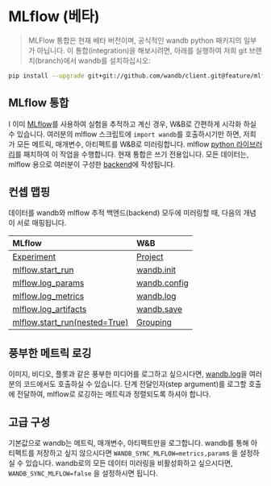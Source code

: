 # MLflow \(베타\)

> MLFlow 통합은 현재 베타 버전이며, 공식적인 wandb python 패키지의 일부가 아닙니다. 이 통합\(integration\)을 해보시려면, 아래를 실행하여 저희 git 브랜치\(branch\)에서 wandb를 설치하십시오:

```bash
pip install --upgrade git+git://github.com/wandb/client.git@feature/mlflow#egg=wandb
```

##  **MLflow 통합**

I 이미 [MLflow](https://www.mlflow.org/docs/latest/tracking.html)를 사용하여 실험을 추적하고 계신 경우, W&B로 간편하게 시각화 하실 수 있습니다. 여러분의 mlflow 스크립트에 `import wandb`를 호출하시기만 하면, 저희가 모든 메트릭, 매개변수, 아티펙트를 W&B로 미러링합니다. mlflow [python 라이브러리](https://github.com/mlflow/mlflow)를 패치하여 이 작업을 수행합니다. 현재 통합은 쓰기 전용입니다. 모든 데이터는, mlflow 용으로 여러분이 구성한 [backend](https://www.mlflow.org/docs/latest/tracking.html#where-runs-are-recorded)에 작성됩니다.

##  **컨셉 맵핑**

데이터를 wandb와 mlflow 추적 백엔드\(backend\) 모두에 미러링할 때, 다음의 개념이 서로 매핑됩니다.

| MLflow | W&B |
| :--- | :--- |
| [Experiment](https://www.mlflow.org/docs/latest/tracking.html#organizing-runs-in-experiments) | [Project](../app/pages/project-page.md) |
| [mlflow.start\_run](https://www.mlflow.org/docs/latest/python_api/mlflow.html#mlflow.start_run) | [wandb.init](https://docs.wandb.ai/v/ko/library/init) |
| [mlflow.log\_params](https://www.mlflow.org/docs/latest/python_api/mlflow.html#mlflow.log_param) | [wandb.config](https://docs.wandb.ai/v/ko/library/config) |
| [mlflow.log\_metrics](https://www.mlflow.org/docs/latest/python_api/mlflow.html#mlflow.log_metric) | [wandb.log](../library/log.md) |
| [mlflow.log\_artifacts](https://www.mlflow.org/docs/latest/python_api/mlflow.html#mlflow.log_artifact) | [wandb.save](../library/save.md) |
| [mlflow.start\_run\(nested=True\)](https://mlflow.org/docs/latest/python_api/mlflow.html#mlflow.start_run) | [Grouping](../library/grouping.md) |

##  **풍부한 메트릭 로깅**

이미지, 비디오, 플롯과 같은 풍부한 미디어를 로그하고 싶으시다면, [wandb.log](https://docs.wandb.ai/v/ko/library/log)을 여러분의 코드에서도 호출하실 수 있습니다. 단계 전달인자\(step argument\)를 로그할 호출에 전달하여, mlflow로 로깅하는 메트릭과 정렬되도록 하셔야 합니다.

##  **고급 구성**

  기본값으로 wandb는 메트릭, 매개변수, 아티펙트만을 로그합니다. wandb를 통해 아티펙트를 저장하고 싶지 않으시다면 `WANDB_SYNC_MLFLOW=metrics,param`s 을 설정하실 수 있습니다. wandb로의 모든 데이터 미러링을 비활성화하고 싶으시다면, `WANDB_SYNC_MLFLOW=false` 을 설정하시면 됩니다.  


